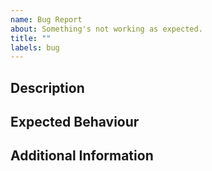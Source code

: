 ```yaml
---
name: Bug Report
about: Something's not working as expected.
title: ""
labels: bug
---
```


## Description

<!-- Describe the issue that you're seeing. -->

## Expected Behaviour

<!-- What should've happened? -->

## Additional Information

<!-- (Optional) Any additional info that you think might come in handy for debugging. -->
